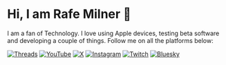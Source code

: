 

# Hi, I am Rafe Milner 👋  
I am a fan of Technology. I love using Apple devices, testing beta software and developing a couple of things. Follow me on all the platforms below:


[![Threads](https://img.shields.io/badge/-Threads-black?style=for-the-badge&logo=threads&logoColor=white)](https://www.threads.net/@milnerrafe)
[![YouTube](https://img.shields.io/badge/-YouTube-black?style=for-the-badge&logo=youtube&logoColor=white)](https://www.youtube.com/channel/UCHv-0ggNFHm16LWs-ID3xKw)
[![X](https://img.shields.io/badge/-X-black?style=for-the-badge&logo=x&logoColor=white)](https://x.com/milnerrafe)
[![Instagram](https://img.shields.io/badge/-Instagram-black?style=for-the-badge&logo=instagram&logoColor=white)](https://www.instagram.com/milnerrafe)
[![Twitch](https://img.shields.io/badge/-Twitch-black?style=for-the-badge&logo=twitch&logoColor=white)](https://www.twitch.tv/milnerrafe)
[![Bluesky](https://img.shields.io/badge/-Bluesky-black?style=for-the-badge&logo=Bluesky&logoColor=white)](https://bsky.app/profile/milnerrafe.com)


